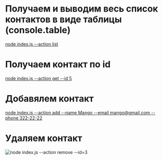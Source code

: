 # Получаем и выводим весь список контактов в виде таблицы (console.table)

[node index.js --action list](https://monosnap.com/file/hZW9fYLHJuQ5nO5XBpCcd2VjoLWKGl)

# Получаем контакт по id

[node index.js --action get --id 5](https://monosnap.com/file/udv2rhkLrEtaGnhgDDfAdvsOEqElep)

# Добавялем контакт

[node index.js --action add --name Mango --email mango@gmail.com --phone 322-22-22](https://monosnap.com/file/oLebdVF9UDDek6Co3PuAWZuryMjA05)

# Удаляем контакт

![node index.js --action remove --id=3](https://monosnap.com/file/PuKTL9rMGzsnUuAMOvZihjkRC4T1gd)
